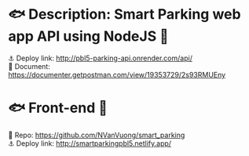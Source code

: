 # 🐟 Description: Smart Parking web app API using NodeJS 🪸

⚓ Deploy link: http://pbl5-parking-api.onrender.com/api/<br>
🛟 Document: https://documenter.getpostman.com/view/19353729/2s93RMUEny<br>

# 🐟 Front-end 🪸

🛟 Repo: https://github.com/NVanVuong/smart_parking<br>
⚓ Deploy link: http://smartparkingpbl5.netlify.app/

